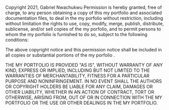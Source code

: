 Copyright 2021, Gabriel Nwachukwu
Permission is hereby granted, free of charge, to any person obtaining a copy of this my portfolio and associated documentation files, to deal in the my porfolio without restriction, including without limitation the rights to use, copy, modify, merge, publish, distribute, sublicense, and/or sell copies of the my porfolio, and to permit persons to whom the my porfolio  is furnished to do so, subject to the following conditions:

The above copyright notice and this permission notice shall be included in all copies or substantial portions of the my porfolio .

THE MY PORTFOLIO IS PROVIDED "AS IS", WITHOUT WARRANTY OF ANY KIND, EXPRESS OR IMPLIED, INCLUDING BUT NOT LIMITED TO THE WARRANTIES OF MERCHANTABILITY, FITNESS FOR A PARTICULAR PURPOSE AND NONINFRINGEMENT. IN NO EVENT SHALL THE AUTHORS OR COPYRIGHT HOLDERS BE LIABLE FOR ANY CLAIM, DAMAGES OR OTHER LIABILITY, WHETHER IN AN ACTION OF CONTRACT, TORT OR OTHERWISE, ARISING FROM, OUT OF OR IN CONNECTION WITH THE MY PORTFOLIO OR THE USE OR OTHER DEALINGS IN THE MY PORTFOLIO.